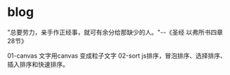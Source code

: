 # blog
"总要劳力，亲手作正经事，就可有余分给那缺少的人。"--《圣经 以弗所书四章28节》

01-canvas 文字用canvas 变成粒子文字
02-sort js排序，冒泡排序、选择排序、插入排序和快速排序。
